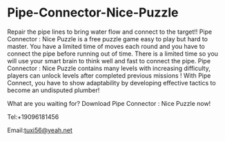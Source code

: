# Pipe-Connector-Nice-Puzzle

Repair the pipe lines to bring water flow and connect to the target!!
Pipe Connector : Nice Puzzle is a free puzzle game easy to play but hard to master.
You have a limited time of moves each round and you have to connect the pipe before running out of time. There is a limited time so you will use your smart brain to think well and fast to connect the pipe.
Pipe Connector : Nice Puzzle contains many levels with increasing difficulty, players can unlock levels after completed previous missions !
With Pipe Connect, you have to show adaptability by developing effective tactics to become an undisputed plumber!

What are you waiting for? Download Pipe Connector : Nice Puzzle now!

Tel:+19096181456

Email:tuxi56@yeah.net
